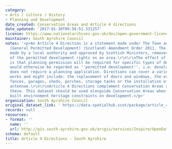 ```yaml
---
category:
- Arts / Culture / History
- Planning and Development
date_created: Conservation Areas and Article 4 directions
date_updated: '2017-01-30T09:56:51.331257'
license: https://www.nationalarchives.gov.uk/doc/open-government-licence/version/3/
maintainer: South Ayrshire Council
notes: '<p>An Article 4 Direction is a statement made under The Town and Country Planning
  (General Permitted Development) (Scotland) Amendment Order 2011. The Direction,
  made by a local authority and approved by Scottish Ministers, removes all or some
  of the permitted development rights on an area.\r\n\r\nThe effect of a Direction
  is that planning permission will be required for specific types of development which
  would otherwise be regarded as ''permitted development'', i.e. development that
  does not require a planning application. Directions can cover a variety of minor
  works and might include: the replacement of doors and windows, the erection of gates,
  fences, garages, sheds, porches, storage tanks or the installation of satellite
  antennae.\r\n\r\nArticle 4 Directions complement Conservation Areas and may overlap
  these. This dataset should be used alongside Conservation Areas when considering
  built environment heritage constraints on development.</p>'
organization: South Ayrshire Council
original_dataset_link: ' https://data.spatialhub.scot/package/article_4_directions-sa'
records: null
resources:
- format: ''
  name: ''
  url: http://gis.south-ayrshire.gov.uk/arcgis/services/Inspire/OpenData/MapServer/WFSServer?
schema: default
title: Article 4 Directions - South Ayrshire
---
```

